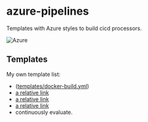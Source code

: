 # azure-pipelines

Templates with Azure styles to build cicd processors.

![Azure](https://img.shields.io/badge/azure-%230072C6.svg?style=for-the-badge&logo=microsoftazure&logoColor=white)

## Templates

My own template list:

- ([templates/docker-build.yml](https://github.com/BigCat3997/azure-pipelines/blob/main/templates/docker-build-java.yml))
- [a relative link](templates/git-clone.yml)
- [a relative link](templates/install-maven.yml)
- [a relative link](templates/maven-build.yml)
- continuously evaluate.
